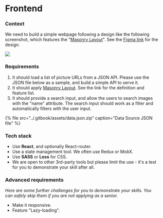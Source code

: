 # Frontend

### Context

We need to build a simple webpage following a design like the following screenshot, which features the "[Masonry Layout](https://www.sitepoint.com/understanding-masonry-layout/)". See the [Figma link](https://www.figma.com/file/MGrnRE8jfCl9lU1UmqOQBg/Wiredcraft-Front-End-Test-Mockup) for the design.

![](../.gitbook/assets/87638500-761e7f80-c776-11ea-8805-506856db7fdf.png)

### Requirements

1. It should load a list of picture URLs from a JSON API. Please use the JSON file below as a sample, and build a simple API to serve it.
2. It should apply [Masonry Layout](https://www.sitepoint.com/understanding-masonry-layout/). See the link for the definition and feature list.
3. It should provide a search input, and allow the users to search images with the "name" attribute. The search input should work as a filter and automatically filters with the user input.

{% file src="../.gitbook/assets/data.json.zip" caption="Data Source JSON file" %}

### Tech stack

* Use **React**, and optionally React-router.
* Use a state management tool. We often use Redux or MobX.
* Use **SASS** or **Less** for CSS.
* We are open to other 3rd-party tools but please limit the use - it's a test for you to demonstrate your skill after all.

### Advanced requirements

_Here are some further challenges for you to demonstrate your skills. You can safely skip them if you are not applying as a senior._

* Make it responsive.
* Feature "Lazy-loading".

